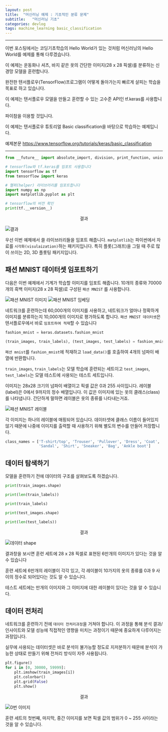 ```yaml
---
layout: post
title:  "머신러닝 예제 : 기초적인 분류 문제"
subtitle:   "머신러닝 기초"
categories: devlog
tags: machine_learning basic_classification
---
```

---
이번 포스팅에서는 코딩기초학습의 Hello World가 있는 것처럼 머신러닝의 Hello World를 예제를 통해 다루겠습니다.

이 예제는 운동화나 셔츠, 바지 같은 옷의 간단한 이미지(28 x 28 픽셀)를 분류하는 신경망 모델을 훈련합니다.

완전한 텐서플로우(TensorFlow)프로그램이 어떻게 돌아가는지 빠르게 살피는 학습을 목표로 하고 있습니다.

이 예제는 텐서플로우 모델을 만들고 훈련할 수 있는 고수준 API인 tf.keras를 사용합니다.

파이참을 이용할 것입니다.

이 예제는 텐서플로우 튜토리얼 Basic classification을 바탕으로 학습하는 예제입니다.

예제본문 <https://www.tensorflow.org/tutorials/keras/basic_classification>

---

~~~python
from __future__ import absolute_import, division, print_function, unicode_literals

# tensorflow와 tf.keras를 임포트 사용합니다
import tensorflow as tf
from tensorflow import keras

# 헬퍼(helper) 라이브러리를 임포트합니다
import numpy as np
import matplotlib.pyplot as plt

# tensorflow의 버전 확인
print(tf.__version__)
~~~
<center>결과</center>

![결과](https://drive.google.com/uc?id=1EXsUjGnJ-2CdqIxp67CaV5pX38YFl5Mq)

우선 이번 예제에서 쓸 라이브러리들을 임포트 해줍니다.
`matplotlib`는 파이썬에서 자료를 ``시각화(visulaization)``하는 패키지입니다.
특히 플롯(그래프)을 그릴 때 주로 많이 쓰이는 2D, 3D 플롯팅 패키지입니다.

## 패션 MNIST 데이터셋 임포트하기
다음은 이번 예제에서 기계가 학습할 이미지를 임포트 해줍니다. 10개의 종류와 70000개의 흑백 이미지(28 x 28 픽셀)로 구성된 `패션 MNIST` 를 사용합니다.

![패션 MNIST 이미지](https://drive.google.com/uc?id=1Ja2Yog3ZBvUTccmcJIGycKtw-gSC1FF6)
![패션 MNIST 임베딩](https://drive.google.com/uc?id=13qOWdz9i-xoCdAsAkbZ_WzCtuOs_ZCv-)

네트워크를 훈련하는데 60,000개의 이미지를 사용하고, 네트워크가 얼마나 정확하게 이미지를 분류하는지 10,000개의 이미지로 평가하도록 합니다. `패션 MNIST 데이터셋`은 텐서플로우에서 바로 `임포트하여 적재`할 수 있습니다


~~~python
fashion_mnist = keras.datasets.fashion_mnist

(train_images, train_labels), (test_images, test_labels) = fashion_mnist.load_data()
~~~

`패션 mnist`를 `fashion_mnist`에 적재하고 `load_data()`를 호출하여 4개의 넘파이 배열에 반환합니다.

`train_images`, `train_labels`는 모델 학습에 훈련되는 세트이고 `test_images`, `test_labels`는 모델 테스트에 사용되는 테스트 세트입니다.

이미지는 28x28 크기의 넘파이 배열이고 픽셀 값은 0과 255 사이입니다. 레이블(label)은 0에서 9까지의 정수 배열입니다. 이 값은 이미지에 있는 옷의 클래스(class)를 나타냅니다. 간단하게 말하면 레이블은 옷의 종류를 나타내는거죠.

![패션 MNIST 레이블](https://drive.google.com/uc?id=1a5x_Ui__U1jPzifIZWYitHF4EubWVXKu)

각 이미지는 하나의 레이블에 매핑되어 있습니다. 데이터셋에 클래스 이름이 들어있지 않기 때문에 나중에 이미지를 출력할 때 사용하기 위해 별도의 변수를 만들어 저장합니다.

~~~python
class_names = ['T-shirt/top', 'Trouser', 'Pullover', 'Dress', 'Coat',
               'Sandal', 'Shirt', 'Sneaker', 'Bag', 'Ankle boot']
~~~

## 데이터 탐색하기

모델을 훈련하기 전에 데이터의 구조를 살펴보도록 하겠습니다.

~~~python
print(train_images.shape)

print(len(train_labels))

print(train_labels)

print(test_images.shape)

print(len(test_labels))
~~~
<center>결과</center>

![데이터 shape](https://drive.google.com/uc?id=1ZcIJrB9jNSx3ug_Wqqaq4p6nu7ZvZHLj)

결과창을 보시면 훈련 세트에 28 x 28 픽셀로 표현된 6만개의 이미지가 있다는 것을 알 수 있습니다

훈련 세트에 6만개의 레이블이 각각 있고, 각 레이블이 10가지의 옷의 종류를 0과 9 사이의 정수로 되어있다는 것도 알 수 있습니다.

테스트 세트에는 만개의 이미지와 그 이미지에 대한 레이블이 있다는 것을 알 수 있습니다.

## 데이터 전처리

네트워크를 훈련하기 전에 `데이터 전처리과정`을 거쳐야 합니다. 이 과정을 통해 분석 결과/인사이트와 모델 성능에 직접적인 영향을 미치는 과정이기 때문에 중요하게 다루어지는 과정입니다.

실무에 사용되는 데이터셋은 바로 분석이 불가능할 정도로 지저분하기 때문에 분석이 가능한 상태로 만들기 위해 전처리 방식이 자주 사용됩니다.

~~~python
plt.figure()
for i in [0, 30000, 59999]:
    plt.imshow(train_images[i])
    plt.colorbar()
    plt.grid(False)
    plt.show()
~~~
<center>결과</center>

![0번 이미지](https://drive.google.com/uc?id=13BYqWEaihFC19u4ga6J_3X-ZlHFmMIc-)

훈련 세트의 첫번째, 마지막, 중간 이미지를 보면 픽셀 값의 범위가 0 ~ 255 사이라는 것을 알 수 있습니다.

